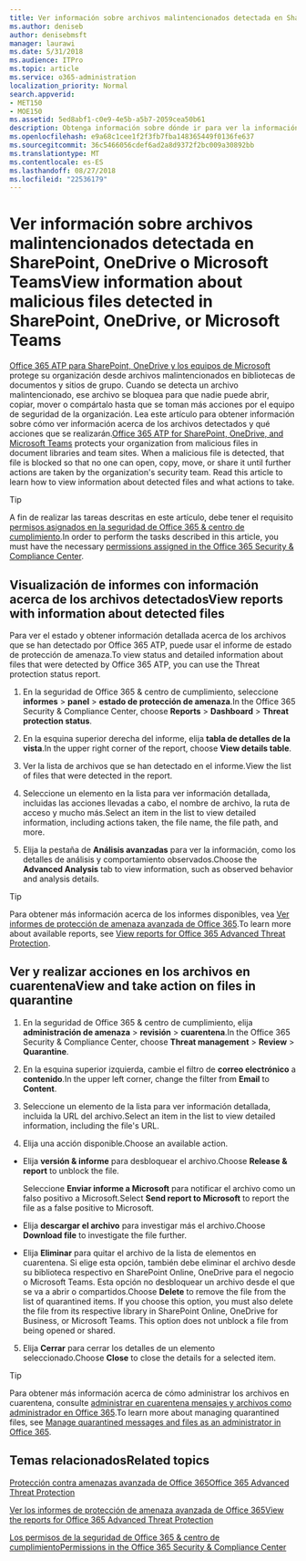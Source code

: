 ```yaml
---
title: Ver información sobre archivos malintencionados detectada en SharePoint, OneDrive o Microsoft Teams
ms.author: deniseb
author: denisebmsft
manager: laurawi
ms.date: 5/31/2018
ms.audience: ITPro
ms.topic: article
ms.service: o365-administration
localization_priority: Normal
search.appverid:
- MET150
- MOE150
ms.assetid: 5ed8abf1-c0e9-4e5b-a5b7-2059cea50b61
description: Obtenga información sobre dónde ir para ver la información acerca de los archivos malintencionados detectado en SharePoint, OneDrive o equipos y cómo tomar medidas en esos archivos.
ms.openlocfilehash: e9a68c1cee1f2f3fb7fba148365449f0136fe637
ms.sourcegitcommit: 36c5466056cdef6ad2a8d9372f2bc009a30892bb
ms.translationtype: MT
ms.contentlocale: es-ES
ms.lasthandoff: 08/27/2018
ms.locfileid: "22536179"
---
```

# <a name="view-information-about-malicious-files-detected-in-sharepoint-onedrive-or-microsoft-teams"></a><span data-ttu-id="459ff-103">Ver información sobre archivos malintencionados detectada en SharePoint, OneDrive o Microsoft Teams</span><span class="sxs-lookup"><span data-stu-id="459ff-103">View information about malicious files detected in SharePoint, OneDrive, or Microsoft Teams</span></span>

<span data-ttu-id="459ff-p101">[Office 365 ATP para SharePoint, OneDrive y los equipos de Microsoft](atp-for-spo-odb-and-teams.md) protege su organización desde archivos malintencionados en bibliotecas de documentos y sitios de grupo. Cuando se detecta un archivo malintencionado, ese archivo se bloquea para que nadie puede abrir, copiar, mover o compártalo hasta que se toman más acciones por el equipo de seguridad de la organización. Lea este artículo para obtener información sobre cómo ver información acerca de los archivos detectados y qué acciones que se realizarán.</span><span class="sxs-lookup"><span data-stu-id="459ff-p101">[Office 365 ATP for SharePoint, OneDrive, and Microsoft Teams](atp-for-spo-odb-and-teams.md) protects your organization from malicious files in document libraries and team sites. When a malicious file is detected, that file is blocked so that no one can open, copy, move, or share it until further actions are taken by the organization's security team. Read this article to learn how to view information about detected files and what actions to take.</span></span> 
  
> [!TIP]
> <span data-ttu-id="459ff-107">A fin de realizar las tareas descritas en este artículo, debe tener el requisito [permisos asignados en la seguridad de Office 365 &amp; centro de cumplimiento](permissions-in-the-security-and-compliance-center.md).</span><span class="sxs-lookup"><span data-stu-id="459ff-107">In order to perform the tasks described in this article, you must have the necessary [permissions assigned in the Office 365 Security &amp; Compliance Center](permissions-in-the-security-and-compliance-center.md).</span></span> 
  
## <a name="view-reports-with-information-about-detected-files"></a><span data-ttu-id="459ff-108">Visualización de informes con información acerca de los archivos detectados</span><span class="sxs-lookup"><span data-stu-id="459ff-108">View reports with information about detected files</span></span>

<span data-ttu-id="459ff-109">Para ver el estado y obtener información detallada acerca de los archivos que se han detectado por Office 365 ATP, puede usar el informe de estado de protección de amenaza.</span><span class="sxs-lookup"><span data-stu-id="459ff-109">To view status and detailed information about files that were detected by Office 365 ATP, you can use the Threat protection status report.</span></span>
  
1. <span data-ttu-id="459ff-110">En la seguridad de Office 365 &amp; centro de cumplimiento, seleccione **informes** \> **panel** \> **estado de protección de amenaza**.</span><span class="sxs-lookup"><span data-stu-id="459ff-110">In the Office 365 Security &amp; Compliance Center, choose **Reports** \> **Dashboard** \> **Threat protection status**.</span></span>
    
2. <span data-ttu-id="459ff-111">En la esquina superior derecha del informe, elija **tabla de detalles de la vista**.</span><span class="sxs-lookup"><span data-stu-id="459ff-111">In the upper right corner of the report, choose **View details table**.</span></span>
    
3. <span data-ttu-id="459ff-112">Ver la lista de archivos que se han detectado en el informe.</span><span class="sxs-lookup"><span data-stu-id="459ff-112">View the list of files that were detected in the report.</span></span>
    
4. <span data-ttu-id="459ff-113">Seleccione un elemento en la lista para ver información detallada, incluidas las acciones llevadas a cabo, el nombre de archivo, la ruta de acceso y mucho más.</span><span class="sxs-lookup"><span data-stu-id="459ff-113">Select an item in the list to view detailed information, including actions taken, the file name, the file path, and more.</span></span>
    
5. <span data-ttu-id="459ff-114">Elija la pestaña de **Análisis avanzadas** para ver la información, como los detalles de análisis y comportamiento observados.</span><span class="sxs-lookup"><span data-stu-id="459ff-114">Choose the **Advanced Analysis** tab to view information, such as observed behavior and analysis details.</span></span> 
    
> [!TIP]
> <span data-ttu-id="459ff-115">Para obtener más información acerca de los informes disponibles, vea [Ver informes de protección de amenaza avanzada de Office 365](view-reports-for-atp.md).</span><span class="sxs-lookup"><span data-stu-id="459ff-115">To learn more about available reports, see [View reports for Office 365 Advanced Threat Protection](view-reports-for-atp.md).</span></span> 
  
## <a name="view-and-take-action-on-files-in-quarantine"></a><span data-ttu-id="459ff-116">Ver y realizar acciones en los archivos en cuarentena</span><span class="sxs-lookup"><span data-stu-id="459ff-116">View and take action on files in quarantine</span></span>

1. <span data-ttu-id="459ff-117">En la seguridad de Office 365 &amp; centro de cumplimiento, elija **administración de amenaza** \> **revisión** \> **cuarentena**.</span><span class="sxs-lookup"><span data-stu-id="459ff-117">In the Office 365 Security &amp; Compliance Center, choose **Threat management** \> **Review** \> **Quarantine**.</span></span>
    
2. <span data-ttu-id="459ff-118">En la esquina superior izquierda, cambie el filtro de **correo electrónico** a **contenido**.</span><span class="sxs-lookup"><span data-stu-id="459ff-118">In the upper left corner, change the filter from **Email** to **Content**.</span></span>
    
3. <span data-ttu-id="459ff-119">Seleccione un elemento de la lista para ver información detallada, incluida la URL del archivo.</span><span class="sxs-lookup"><span data-stu-id="459ff-119">Select an item in the list to view detailed information, including the file's URL.</span></span>
    
4. <span data-ttu-id="459ff-120">Elija una acción disponible.</span><span class="sxs-lookup"><span data-stu-id="459ff-120">Choose an available action.</span></span>
    
  - <span data-ttu-id="459ff-121">Elija **versión &amp; informe** para desbloquear el archivo.</span><span class="sxs-lookup"><span data-stu-id="459ff-121">Choose **Release &amp; report** to unblock the file.</span></span> 
    
    <span data-ttu-id="459ff-122">Seleccione **Enviar informe a Microsoft** para notificar el archivo como un falso positivo a Microsoft.</span><span class="sxs-lookup"><span data-stu-id="459ff-122">Select **Send report to Microsoft** to report the file as a false positive to Microsoft.</span></span> 
    
  - <span data-ttu-id="459ff-123">Elija **descargar el archivo** para investigar más el archivo.</span><span class="sxs-lookup"><span data-stu-id="459ff-123">Choose **Download file** to investigate the file further.</span></span> 
    
  - <span data-ttu-id="459ff-p102">Elija **Eliminar** para quitar el archivo de la lista de elementos en cuarentena. Si elige esta opción, también debe eliminar el archivo desde su biblioteca respectivo en SharePoint Online, OneDrive para el negocio o Microsoft Teams. Esta opción no desbloquear un archivo desde el que se va a abrir o compartidos.</span><span class="sxs-lookup"><span data-stu-id="459ff-p102">Choose **Delete** to remove the file from the list of quarantined items. If you choose this option, you must also delete the file from its respective library in SharePoint Online, OneDrive for Business, or Microsoft Teams. This option does not unblock a file from being opened or shared.</span></span> 
    
5. <span data-ttu-id="459ff-127">Elija **Cerrar** para cerrar los detalles de un elemento seleccionado.</span><span class="sxs-lookup"><span data-stu-id="459ff-127">Choose **Close** to close the details for a selected item.</span></span> 
    
> [!TIP]
> <span data-ttu-id="459ff-128">Para obtener más información acerca de cómo administrar los archivos en cuarentena, consulte [administrar en cuarentena mensajes y archivos como administrador en Office 365](manage-quarantined-messages-and-files.md).</span><span class="sxs-lookup"><span data-stu-id="459ff-128">To learn more about managing quarantined files, see [Manage quarantined messages and files as an administrator in Office 365](manage-quarantined-messages-and-files.md).</span></span> 
  
## <a name="related-topics"></a><span data-ttu-id="459ff-129">Temas relacionados</span><span class="sxs-lookup"><span data-stu-id="459ff-129">Related topics</span></span>

[<span data-ttu-id="459ff-130">Protección contra amenazas avanzada de Office 365</span><span class="sxs-lookup"><span data-stu-id="459ff-130">Office 365 Advanced Threat Protection</span></span>](office-365-atp.md)
  
[<span data-ttu-id="459ff-131">Ver los informes de protección de amenaza avanzada de Office 365</span><span class="sxs-lookup"><span data-stu-id="459ff-131">View the reports for Office 365 Advanced Threat Protection</span></span>](view-reports-for-atp.md)
  
[<span data-ttu-id="459ff-132">Los permisos de la seguridad de Office 365 &amp; centro de cumplimiento</span><span class="sxs-lookup"><span data-stu-id="459ff-132">Permissions in the Office 365 Security &amp; Compliance Center</span></span>](permissions-in-the-security-and-compliance-center.md)
  

